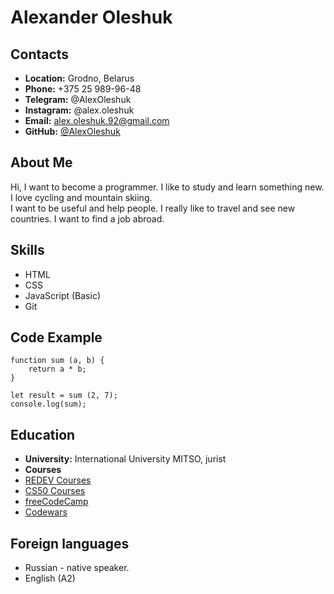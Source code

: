 # __Alexander Oleshuk__

## __Contacts__
- __Location:__ Grodno, Belarus
- __Phone:__ +375 25 989-96-48
- __Telegram:__ @AlexOleshuk
- __Instagram:__ @alex.oleshuk
- __Email:__ alex.oleshuk.92@gmail.com
- __GitHub:__ [@AlexOleshuk](https://github.com/AlexOleshuk)

## __About Me__
Hi, I want to become a programmer. I like to study and learn something new. I love cycling and mountain skiing.\
I want to be useful and help people. I really like to travel and see new countries. I want to find a job abroad. 

## __Skills__
- HTML
- CSS
- JavaScript (Basic)
- Git

## __Code Example__
```
function sum (a, b) {
    return a * b;
}

let result = sum (2, 7);
console.log(sum);
```

## __Education__
- __University:__ International University MITSO, jurist
- __Courses__
 - [REDEV Courses](https://instagram.com/redev_courses?utm_medium=copy_link)
 - [CS50 Courses](https://www.youtube.com/playlist?list=PLawfWYMUziZqyUL5QDLVbe3j5BKWj42E5)
 - [freeCodeCamp](https://www.freecodecamp.org/learn/)
 - [Codewars](https://www.codewars.com/)

## __Foreign languages__ 
 - Russian - native speaker.
 - English (A2)
